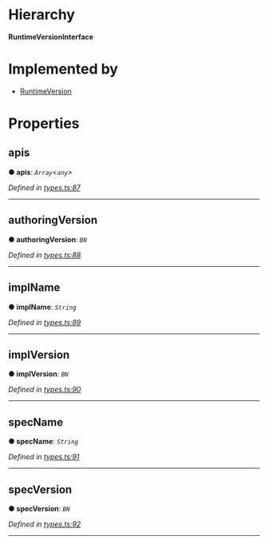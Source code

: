

# Hierarchy

**RuntimeVersionInterface**

# Implemented by

* [RuntimeVersion](../classes/_rpc_runtimeversion_.runtimeversion.md)

# Properties

<a id="apis"></a>

##  apis

**● apis**: *`Array`<`any`>*

*Defined in [types.ts:87](https://github.com/polkadot-js/api/blob/eaea874/packages/types/src/types.ts#L87)*

___
<a id="authoringversion"></a>

##  authoringVersion

**● authoringVersion**: *`BN`*

*Defined in [types.ts:88](https://github.com/polkadot-js/api/blob/eaea874/packages/types/src/types.ts#L88)*

___
<a id="implname"></a>

##  implName

**● implName**: *`String`*

*Defined in [types.ts:89](https://github.com/polkadot-js/api/blob/eaea874/packages/types/src/types.ts#L89)*

___
<a id="implversion"></a>

##  implVersion

**● implVersion**: *`BN`*

*Defined in [types.ts:90](https://github.com/polkadot-js/api/blob/eaea874/packages/types/src/types.ts#L90)*

___
<a id="specname"></a>

##  specName

**● specName**: *`String`*

*Defined in [types.ts:91](https://github.com/polkadot-js/api/blob/eaea874/packages/types/src/types.ts#L91)*

___
<a id="specversion"></a>

##  specVersion

**● specVersion**: *`BN`*

*Defined in [types.ts:92](https://github.com/polkadot-js/api/blob/eaea874/packages/types/src/types.ts#L92)*

___

